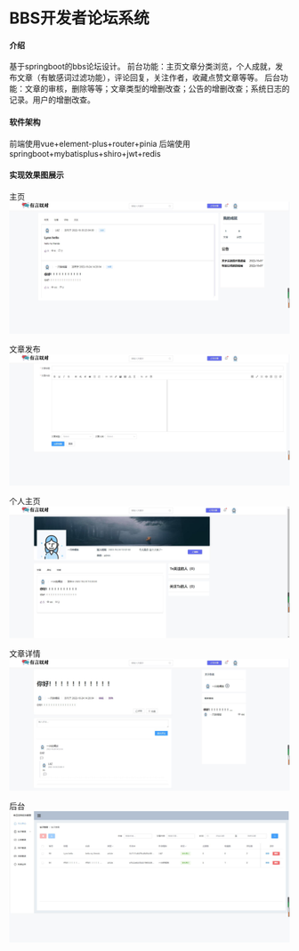 # BBS开发者论坛系统

#### 介绍
基于springboot的bbs论坛设计。
前台功能：主页文章分类浏览，个人成就，发布文章（有敏感词过滤功能），评论回复，关注作者，收藏点赞文章等等。
后台功能：文章的审核，删除等等；文章类型的增删改查；公告的增删改查；系统日志的记录。用户的增删改查。

#### 软件架构
前端使用vue+element-plus+router+pinia 后端使用springboot+mybatisplus+shiro+jwt+redis

#### 实现效果图展示
主页
![image](https://github.com/Anxiaoxue/photo/blob/main/%E5%BE%AE%E4%BF%A1%E5%9B%BE%E7%89%87_20221031172116.jpg)

文章发布
![image](https://github.com/Anxiaoxue/photo/blob/main/%E5%BE%AE%E4%BF%A1%E5%9B%BE%E7%89%87_20221031172131.jpg)

个人主页
![image](https://github.com/Anxiaoxue/photo/blob/main/%E5%BE%AE%E4%BF%A1%E5%9B%BE%E7%89%87_20221031172135.jpg)

文章详情
![image](https://github.com/Anxiaoxue/photo/blob/main/%E5%BE%AE%E4%BF%A1%E5%9B%BE%E7%89%87_20221031172149.jpg)

后台
![image](https://github.com/Anxiaoxue/h/blob/main/%E5%BE%AE%E4%BF%A1%E5%9B%BE%E7%89%87_20221031161016.jpg)
